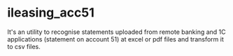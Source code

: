 # ileasing_acc51
It's an utility to recognise statements uploaded from remote banking and 1C applications (statement on account 51) at excel or pdf files and transform it to csv files.
